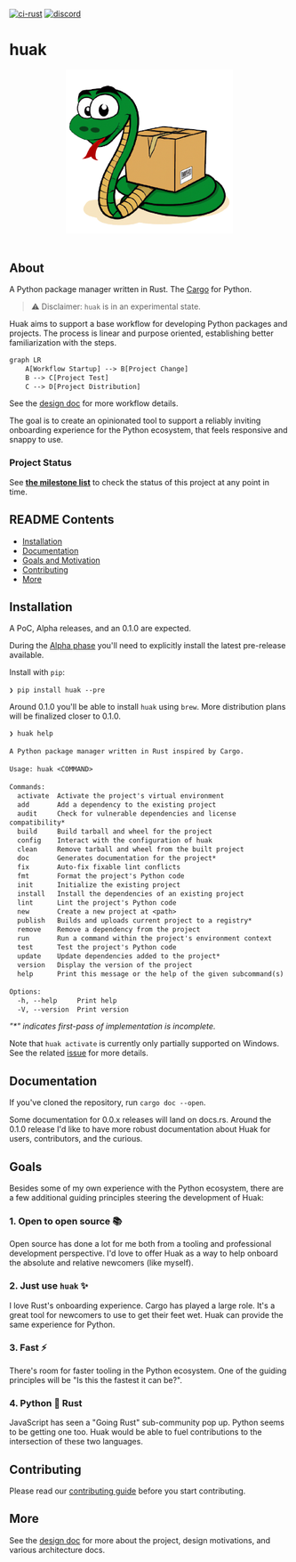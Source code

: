 [![ci-rust](https://github.com/cnpryer/huak/actions/workflows/ci-rust.yaml/badge.svg)](https://github.com/cnpryer/huak/actions/workflows/ci-rust.yaml)
[![discord](https://img.shields.io/discord/1022879330470199347?color=7289DA&logo=discord)](https://discord.gg/St3menxFZT)

# huak

<div align="center">

<img src="https://github.com/cnpryer/huak/blob/master/docs/assets/img/logo.png" alt="Huak logo" width="300" role="img"/>

</div>

<br>

## About

A Python package manager written in Rust. The [Cargo](https://github.com/rust-lang/cargo) for Python.

> ⚠️ Disclaimer: `huak` is in an experimental state.

Huak aims to support a base workflow for developing Python packages and projects. The process is linear and purpose oriented, establishing better familiarization with the steps.

```mermaid
graph LR
    A[Workflow Startup] --> B[Project Change]
    B --> C[Project Test]
    C --> D[Project Distribution]
```

See the [design doc](/docs/design_doc.md) for more workflow details.

The goal is to create an opinionated tool to support a reliably inviting onboarding experience for the Python ecosystem, that feels responsive and snappy to use.

### Project Status

See **[the milestone list](https://github.com/cnpryer/huak/milestones)** to check the status of this project at any point in time.

## README Contents

- [Installation](#installation)
- [Documentation](#documentation)
- [Goals and Motivation](#goals)
- [Contributing](#contributing)
- [More](#more)

## Installation

A PoC, Alpha releases, and an 0.1.0 are expected.

During the [Alpha phase](https://github.com/cnpryer/huak/milestones) you'll need to explicitly install the latest pre-release available.

Install with `pip`:

`❯ pip install huak --pre`

Around 0.1.0 you'll be able to install `huak` using `brew`. More distribution plans will be finalized closer to 0.1.0.

```console
❯ huak help

A Python package manager written in Rust inspired by Cargo.

Usage: huak <COMMAND>

Commands:
  activate  Activate the project's virtual environment
  add       Add a dependency to the existing project
  audit     Check for vulnerable dependencies and license compatibility*
  build     Build tarball and wheel for the project
  config    Interact with the configuration of huak
  clean     Remove tarball and wheel from the built project
  doc       Generates documentation for the project*
  fix       Auto-fix fixable lint conflicts
  fmt       Format the project's Python code
  init      Initialize the existing project
  install   Install the dependencies of an existing project
  lint      Lint the project's Python code
  new       Create a new project at <path>
  publish   Builds and uploads current project to a registry*
  remove    Remove a dependency from the project
  run       Run a command within the project's environment context
  test      Test the project's Python code
  update    Update dependencies added to the project*
  version   Display the version of the project
  help      Print this message or the help of the given subcommand(s)

Options:
  -h, --help     Print help
  -V, --version  Print version
```
_"*" indicates first-pass of implementation is incomplete._

Note that `huak activate` is currently only partially supported on Windows. See the related [issue](https://github.com/cnpryer/huak/issues/302) for more details.

## Documentation

If you've cloned the repository, run `cargo doc --open`.

Some documentation for 0.0.x releases will land on docs.rs. Around the 0.1.0 release I'd like to have more robust documentation about Huak for users, contributors, and the curious.

## Goals

Besides some of my own experience with the Python ecosystem, there are a few additional guiding principles steering the development of Huak:

### 1. Open to open source 📚

Open source has done a lot for me both from a tooling and professional development perspective. I'd love to offer Huak as a way to help onboard the absolute and relative newcomers (like myself).

### 2. Just use `huak` ✨

I love Rust's onboarding experience. Cargo has played a large role. It's a great tool for newcomers to use to get their feet wet. Huak can provide the same experience for Python.

### 3. Fast ⚡️

There's room for faster tooling in the Python ecosystem. One of the guiding principles will be "Is this the fastest it can be?".

### 4. Python 🤝 Rust

JavaScript has seen a "Going Rust" sub-community pop up. Python seems to be getting one too. Huak would be able to fuel contributions to the intersection of these two languages.

## Contributing

Please read our [contributing guide](/docs/CONTRIBUTING.md) before you start contributing.

## More

See the [design doc](/docs/design_doc.md) for more about the project, design motivations, and various architecture docs.
